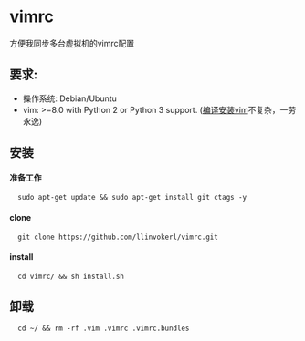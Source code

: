 # vimrc
方便我同步多台虚拟机的vimrc配置
## 要求:
 - 操作系统: Debian/Ubuntu
 - vim: >=8.0 with Python 2 or Python 3 support. ([编译安装vim](https://github.com/Valloric/YouCompleteMe/wiki/Building-Vim-from-source)不复杂，一劳永逸)
## 安装
#### 准备工作
```
  sudo apt-get update && sudo apt-get install git ctags -y
```
#### clone
```
  git clone https://github.com/llinvokerl/vimrc.git
```
#### install
```
  cd vimrc/ && sh install.sh
```
## 卸载
```
  cd ~/ && rm -rf .vim .vimrc .vimrc.bundles
```
